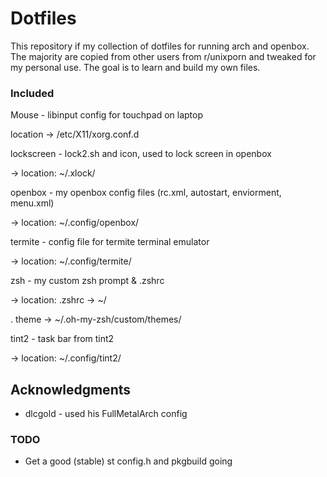 # Dotfiles

This repository if my collection of dotfiles for running arch and openbox. The majority are copied from other users from r/unixporn and tweaked for my personal use. The goal is to learn and build my own files.

### Included

Mouse - libinput config for touchpad on laptop

location -> /etc/X11/xorg.conf.d 

lockscreen - lock2.sh and icon, used to lock screen in openbox

-> location: ~/.xlock/

openbox - my openbox config files (rc.xml, autostart, enviorment, menu.xml)

-> location: ~/.config/openbox/

termite - config file for termite terminal emulator

-> location: ~/.config/termite/

zsh - my custom zsh prompt & .zshrc

-> location: .zshrc -> ~/

.             theme -> ~/.oh-my-zsh/custom/themes/

tint2 - task bar from tint2

-> location: ~/.config/tint2/

## Acknowledgments

* dlcgold - used his FullMetalArch config

### TODO

* Get a good (stable) st config.h and pkgbuild going



